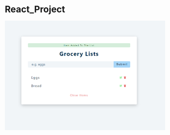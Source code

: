 # React_Project
![Demo](https://github.com/DragonUncaged/React_Project/blob/main/z_all%20Screenshots/z10.png)